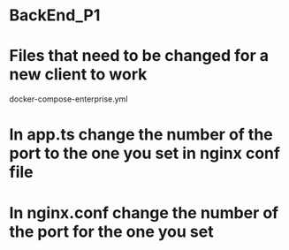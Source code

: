# BackEnd_P1


# Files that need to be changed for a new client to work 

docker-compose-enterprise.yml


# In app.ts change the number of the port to the one you set in nginx conf file

# In nginx.conf change the number of the port for the one you set